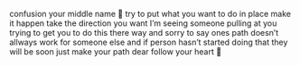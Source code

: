 confusion your middle name 🙂 try to put what you want to do in place make it happen take the direction you want I’m seeing someone pulling at you trying to get you to do this there way and sorry to say ones path doesn’t allways work for someone else and if person  hasn’t started doing that they will be soon just make your path dear follow your heart 💓
